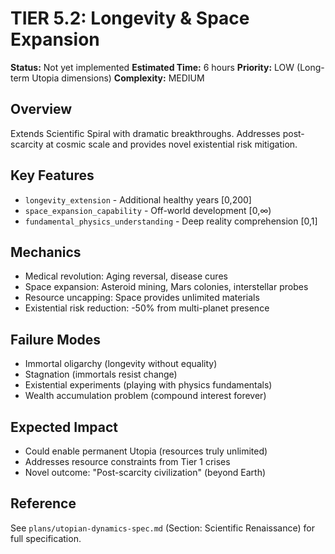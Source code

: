 # TIER 5.2: Longevity & Space Expansion

**Status:** Not yet implemented
**Estimated Time:** 6 hours
**Priority:** LOW (Long-term Utopia dimensions)
**Complexity:** MEDIUM

## Overview

Extends Scientific Spiral with dramatic breakthroughs. Addresses post-scarcity at cosmic scale and provides novel existential risk mitigation.

## Key Features

- `longevity_extension` - Additional healthy years [0,200]
- `space_expansion_capability` - Off-world development [0,∞)
- `fundamental_physics_understanding` - Deep reality comprehension [0,1]

## Mechanics

- Medical revolution: Aging reversal, disease cures
- Space expansion: Asteroid mining, Mars colonies, interstellar probes
- Resource uncapping: Space provides unlimited materials
- Existential risk reduction: -50% from multi-planet presence

## Failure Modes

- Immortal oligarchy (longevity without equality)
- Stagnation (immortals resist change)
- Existential experiments (playing with physics fundamentals)
- Wealth accumulation problem (compound interest forever)

## Expected Impact

- Could enable permanent Utopia (resources truly unlimited)
- Addresses resource constraints from Tier 1 crises
- Novel outcome: "Post-scarcity civilization" (beyond Earth)

## Reference

See `plans/utopian-dynamics-spec.md` (Section: Scientific Renaissance) for full specification.
